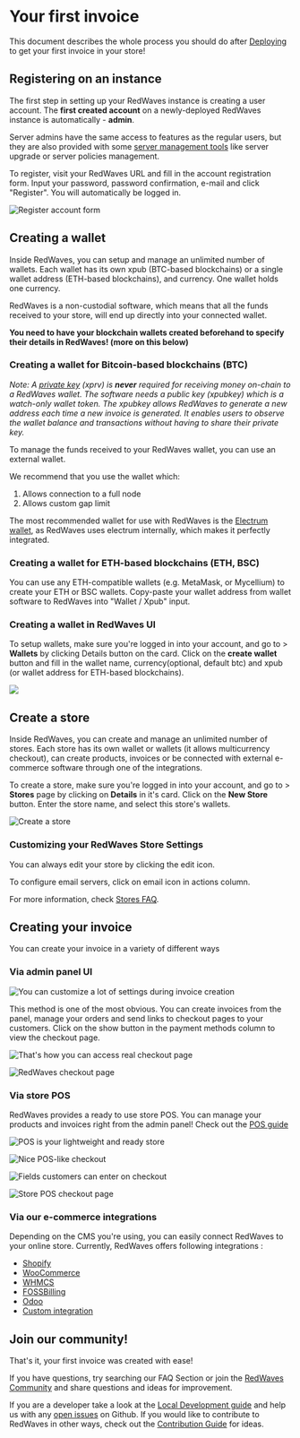 # Your first invoice

This document describes the whole process you should do after [Deploying](../deployment/) to get your first invoice in your store!

## Registering on an instance

The first step in setting up your RedWaves instance is creating a user account. The **first created account** on a newly-deployed RedWaves instance is automatically - **admin**.

Server admins have the same access to features as the regular users, but they are also provided with some [server management tools](../guides/server-management-settings.md) like server upgrade or server policies management.

To register, visit your RedWaves URL and fill in the account registration form. Input your password, password confirmation, e-mail and click "Register". You will automatically be logged in.&#x20;

![Register account form](../.gitbook/assets/admin\_register.png)

## Creating a wallet

Inside RedWaves, you can setup and manage an unlimited number of wallets. Each wallet has its own xpub (BTC-based blockchains) or a single wallet address (ETH-based blockchains), and currency. One wallet holds one currency.

RedWaves is a non-custodial software, which means that all the funds received to your store, will end up directly into your connected wallet.

**You need to have your blockchain wallets created beforehand to specify their details in RedWaves! (more on this below)**

### Creating a wallet for Bitcoin-based blockchains (BTC)

_Note: A_ [_private key_](https://en.bitcoin.it/wiki/Private\_key) _(xprv) is **never** required for receiving money on-chain to a RedWaves wallet. The software needs a public key (xpubkey) which is a watch-only wallet token. The xpubkey allows RedWaves to generate a new address each time a new invoice is generated. It enables users to observe the wallet balance and transactions without having to share their private key._

To manage the funds received to your RedWaves wallet, you can use an external wallet.

We recommend that you use the wallet which:

1. Allows connection to a full node
2. Allows custom gap limit

The most recommended wallet for use with RedWaves is the [Electrum wallet](electrumwallet.md), as RedWaves uses electrum internally, which makes it perfectly integrated.

### Creating a wallet for ETH-based blockchains (ETH, BSC)

You can use any ETH-compatible wallets (e.g. MetaMask, or Mycellium) to create your ETH or BSC wallets. Copy-paste your wallet address from wallet software to RedWaves into "Wallet / Xpub" input.

### Creating a wallet in RedWaves UI

To setup wallets, make sure you're logged in into your account, and go to > **Wallets** by clicking Details button on the card. Click on the **create wallet** button and fill in the wallet name, currency(optional, default btc) and xpub (or wallet address for ETH-based blockchains).

![](../.gitbook/assets/create\_wallet.png)

## **Create a store**

Inside RedWaves, you can create and manage an unlimited number of stores. Each store has its own wallet or wallets (it allows multicurrency checkout), can create products, invoices or be connected with external e-commerce software through one of the integrations.

To create a store, make sure you're logged in into your account, and go to > **Stores** page by clicking on **Details** in it's card. Click on the **New Store** button. Enter the store name, and select this store's wallets.

![Create a store](../.gitbook/assets/create\_new\_store.png)

### Customizing your RedWaves Store Settings <a href="#customizing-your-RedWaves-store-settings" id="customizing-your-RedWaves-store-settings"></a>

You can always edit your store by clicking the edit icon.

To configure email servers, click on email icon in actions column.

For more information, check [Stores FAQ](../support-and-community/faq/stores-faq.md).

## Creating your invoice

You can create your invoice in a variety of different ways

### Via admin panel UI

![You can customize a lot of settings during invoice creation](../.gitbook/assets/create\_invoice\_new.png)

This method is one of the most obvious. You can create invoices from the panel, manage your orders and send links to checkout pages to your customers. Click on the show button in the payment methods column to view the checkout page.

![That's how you can access real checkout page](../.gitbook/assets/checkout\_open.png)

![RedWaves checkout page](../.gitbook/assets/checkout\_page.png)

### Via store POS

RedWaves provides a ready to use store POS. You can manage your products and invoices right from the admin panel! Check out the [POS guide](../guides/store-pos.md)

![POS is your lightweight and ready store](../.gitbook/assets/store\_pos\_front.png)

![Nice POS-like checkout](../.gitbook/assets/pos\_order\_create\_1.png)

![Fields customers can enter on checkout](../.gitbook/assets/pos\_order\_create\_2.png)

![Store POS checkout page](../.gitbook/assets/pos\_order\_create\_3.png)

### Via our e-commerce integrations

Depending on the CMS you're using, you can easily connect RedWaves to your online store. Currently, RedWaves offers following integrations :

* [Shopify](../integrations/shopify.md)
* [​WooCommerce​​](../integrations/woocommerce.md)
* [WHMCS](../integrations/whmcs.md)
* [FOSSBilling](../integrations/fossbilling.md)
* [Odoo](../integrations/odoo.md)
* [​Custom integration​](../integrations/custom-integration.md)

## Join our community!

That's it, your first invoice was created with ease!

If you have questions, try searching our FAQ Section or join the [RedWaves Community](../support-and-community/community.md) and share questions and ideas for improvement.

If you are a developer take a look at the [Local Development guide](../development/developing-locally.md) and help us with any [open issues](https://github.com/RedWaves/RedWaves/issues) on Github. If you would like to contribute to RedWaves in other ways, check out the [Contribution Guide](../support-and-community/contribute.md) for ideas.
